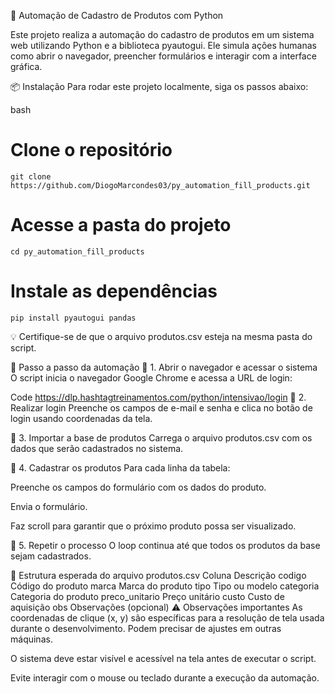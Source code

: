 🧠 Automação de Cadastro de Produtos com Python

Este projeto realiza a automação do cadastro de produtos em um sistema web utilizando Python e a biblioteca pyautogui. Ele simula ações humanas como abrir o navegador, preencher formulários e interagir com a interface gráfica.

📦 Instalação
Para rodar este projeto localmente, siga os passos abaixo:

bash

# Clone o repositório
```
git clone https://github.com/DiogoMarcondes03/py_automation_fill_products.git
```
# Acesse a pasta do projeto
```
cd py_automation_fill_products
```
# Instale as dependências
```
pip install pyautogui pandas
```
💡 Certifique-se de que o arquivo produtos.csv esteja na mesma pasta do script.

🚀 Passo a passo da automação
🔹 1. Abrir o navegador e acessar o sistema
O script inicia o navegador Google Chrome e acessa a URL de login:

Code
https://dlp.hashtagtreinamentos.com/python/intensivao/login
🔹 2. Realizar login
Preenche os campos de e-mail e senha e clica no botão de login usando coordenadas da tela.

🔹 3. Importar a base de produtos
Carrega o arquivo produtos.csv com os dados que serão cadastrados no sistema.

🔹 4. Cadastrar os produtos
Para cada linha da tabela:

Preenche os campos do formulário com os dados do produto.

Envia o formulário.

Faz scroll para garantir que o próximo produto possa ser visualizado.

🔹 5. Repetir o processo
O loop continua até que todos os produtos da base sejam cadastrados.

📁 Estrutura esperada do arquivo produtos.csv
Coluna	Descrição
codigo	Código do produto
marca	Marca do produto
tipo	Tipo ou modelo
categoria	Categoria do produto
preco_unitario	Preço unitário
custo	Custo de aquisição
obs	Observações (opcional)
⚠️ Observações importantes
As coordenadas de clique (x, y) são específicas para a resolução de tela usada durante o desenvolvimento. Podem precisar de ajustes em outras máquinas.

O sistema deve estar visível e acessível na tela antes de executar o script.

Evite interagir com o mouse ou teclado durante a execução da automação.
